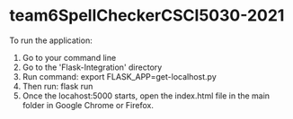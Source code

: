 # team6SpellCheckerCSCI5030-2021

To run the application: 
1. Go to your command line
2. Go to the 'Flask-Integration' directory
3. Run command: export FLASK_APP=get-localhost.py
4. Then run: flask run
5. Once the locahost:5000 starts, open the index.html file in the main folder in Google Chrome or Firefox.
